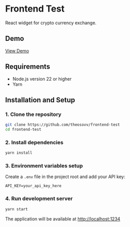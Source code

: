 # Frontend Test

React widget for crypto currency exchange.

## Demo

[View Demo](https://theosovv.github.io/frontend-test/)

## Requirements

- Node.js version 22 or higher
- Yarn

## Installation and Setup

### 1. Clone the repository

```bash
git clone https://github.com/theosovv/frontend-test
cd frontend-test
```

### 2. Install dependencies

```bash
yarn install
```

### 3. Environment variables setup

Create a `.env` file in the project root and add your API key:

```env
API_KEY=your_api_key_here
```

### 4. Run development server

```bash
yarn start
```

The application will be available at [http://localhost:1234](http://localhost:1234)
